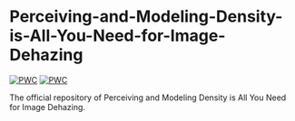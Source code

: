 # Perceiving-and-Modeling-Density-is-All-You-Need-for-Image-Dehazing
[![PWC](https://img.shields.io/endpoint.svg?url=https://paperswithcode.com/badge/perceiving-and-modeling-density-is-all-you/single-image-dehazing-on-sots-indoor)](https://paperswithcode.com/sota/single-image-dehazing-on-sots-indoor?p=perceiving-and-modeling-density-is-all-you)
[![PWC](https://img.shields.io/endpoint.svg?url=https://paperswithcode.com/badge/perceiving-and-modeling-density-is-all-you/single-image-dehazing-on-haze4k)](https://paperswithcode.com/sota/single-image-dehazing-on-haze4k?p=perceiving-and-modeling-density-is-all-you)


The official repository of Perceiving and Modeling Density is All You Need for Image Dehazing.

